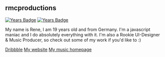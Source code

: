## rmcproductions
[![Years Badge](https://badges.pufler.dev/years/voxain?style=for-the-badge)](https://badges.pufler.dev)
[![Years Badge](https://badges.pufler.dev/repos/voxain?style=for-the-badge)](https://badges.pufler.dev)


My name is Rene, I am 19 years old and from Germany. I'm a javascript maniac and I do absolutely everything with it. 
I'm also a Rookie UI-Designer & Music Producer, so check out some of my work if you'd like to :)

[Dribbble](https://dribbble.com/rmcproductions)
[My website](https://rmcprod.me)
[My music homepage](https://voxain.com)
